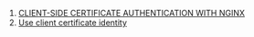  1. [CLIENT-SIDE CERTIFICATE AUTHENTICATION WITH NGINX]
 2. [Use client certificate identity]
 
[CLIENT-SIDE CERTIFICATE AUTHENTICATION WITH NGINX]: https://fardog.io/blog/2017/12/30/client-side-certificate-authentication-with-nginx/
[Use client certificate identity]: https://serverfault.com/questions/576903/check-client-certificate-in-nginx
